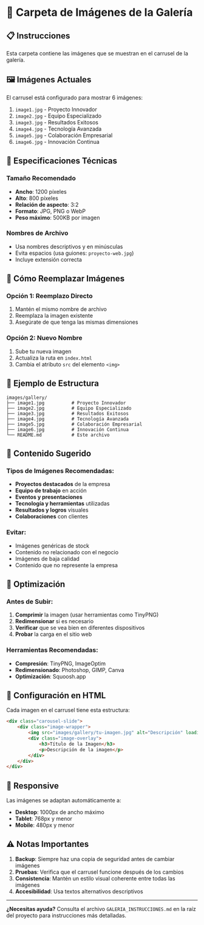 # 📸 Carpeta de Imágenes de la Galería

## 📋 Instrucciones

Esta carpeta contiene las imágenes que se muestran en el carrusel de la galería.

## 🖼️ Imágenes Actuales

El carrusel está configurado para mostrar 6 imágenes:

1. `image1.jpg` - Proyecto Innovador
2. `image2.jpg` - Equipo Especializado  
3. `image3.jpg` - Resultados Exitosos
4. `image4.jpg` - Tecnología Avanzada
5. `image5.jpg` - Colaboración Empresarial
6. `image6.jpg` - Innovación Continua

## 📏 Especificaciones Técnicas

### Tamaño Recomendado
- **Ancho**: 1200 píxeles
- **Alto**: 800 píxeles
- **Relación de aspecto**: 3:2
- **Formato**: JPG, PNG o WebP
- **Peso máximo**: 500KB por imagen

### Nombres de Archivo
- Usa nombres descriptivos y en minúsculas
- Evita espacios (usa guiones: `proyecto-web.jpg`)
- Incluye extensión correcta

## 🔄 Cómo Reemplazar Imágenes

### Opción 1: Reemplazo Directo
1. Mantén el mismo nombre de archivo
2. Reemplaza la imagen existente
3. Asegúrate de que tenga las mismas dimensiones

### Opción 2: Nuevo Nombre
1. Sube tu nueva imagen
2. Actualiza la ruta en `index.html`
3. Cambia el atributo `src` del elemento `<img>`

## 📝 Ejemplo de Estructura

```
images/gallery/
├── image1.jpg          # Proyecto Innovador
├── image2.jpg          # Equipo Especializado
├── image3.jpg          # Resultados Exitosos
├── image4.jpg          # Tecnología Avanzada
├── image5.jpg          # Colaboración Empresarial
├── image6.jpg          # Innovación Continua
└── README.md           # Este archivo
```

## 🎯 Contenido Sugerido

### Tipos de Imágenes Recomendadas:
- **Proyectos destacados** de la empresa
- **Equipo de trabajo** en acción
- **Eventos y presentaciones**
- **Tecnología y herramientas** utilizadas
- **Resultados y logros** visuales
- **Colaboraciones** con clientes

### Evitar:
- Imágenes genéricas de stock
- Contenido no relacionado con el negocio
- Imágenes de baja calidad
- Contenido que no represente la empresa

## 🚀 Optimización

### Antes de Subir:
1. **Comprimir** la imagen (usar herramientas como TinyPNG)
2. **Redimensionar** si es necesario
3. **Verificar** que se vea bien en diferentes dispositivos
4. **Probar** la carga en el sitio web

### Herramientas Recomendadas:
- **Compresión**: TinyPNG, ImageOptim
- **Redimensionado**: Photoshop, GIMP, Canva
- **Optimización**: Squoosh.app

## 🔧 Configuración en HTML

Cada imagen en el carrusel tiene esta estructura:

```html
<div class="carousel-slide">
    <div class="image-wrapper">
        <img src="images/gallery/tu-imagen.jpg" alt="Descripción" loading="lazy">
        <div class="image-overlay">
            <h3>Título de la Imagen</h3>
            <p>Descripción de la imagen</p>
        </div>
    </div>
</div>
```

## 📱 Responsive

Las imágenes se adaptan automáticamente a:
- **Desktop**: 1000px de ancho máximo
- **Tablet**: 768px y menor
- **Mobile**: 480px y menor

## ⚠️ Notas Importantes

1. **Backup**: Siempre haz una copia de seguridad antes de cambiar imágenes
2. **Pruebas**: Verifica que el carrusel funcione después de los cambios
3. **Consistencia**: Mantén un estilo visual coherente entre todas las imágenes
4. **Accesibilidad**: Usa textos alternativos descriptivos

---

**¿Necesitas ayuda?** Consulta el archivo `GALERIA_INSTRUCCIONES.md` en la raíz del proyecto para instrucciones más detalladas. 
